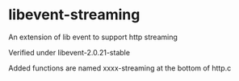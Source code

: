 # libevent-streaming
An extension of lib event to support http streaming

Verified under libevent-2.0.21-stable

Added functions are named xxxx-streaming at the bottom of http.c
